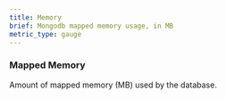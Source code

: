 ```yaml
---
title: Memory
brief: Mongodb mapped memory usage, in MB
metric_type: gauge
---
```


### Mapped Memory

Amount of mapped memory (MB) used by the database.
